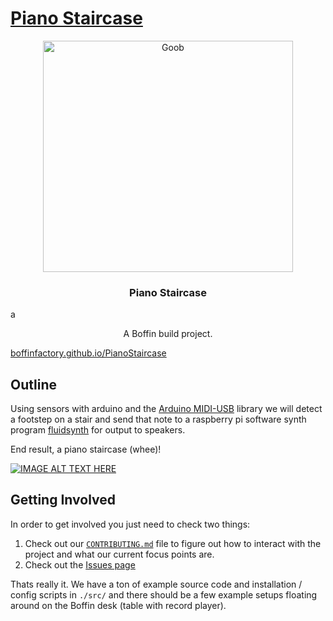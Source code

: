 # [Piano Staircase](https://boffinfactory.github.io/PianoStaircase/)



<p align="center">
  <a href="https://boffinfactory.github.io/PianoStaircase">
    <img src="./media/goob.jpg" alt="Goob" width="400" height="370">
  </a>
</p>

<h3 align="center"><strong>Piano Staircase</strong></h3>
a
<p align="center">
  A Boffin build project.
  <br>
</p>


[boffinfactory.github.io/PianoStaircase](https://boffinfactory.github.io/PianoStaircase/)

## Outline

Using sensors with arduino and the [Arduino MIDI-USB](https://www.arduino.cc/reference/en/libraries/midiusb/) library
we will detect a footstep on a stair and send that note to a raspberry pi
software synth program [fluidsynth](https://www.fluidsynth.org/) for output to speakers.

End result, a piano staircase (whee)!

[![IMAGE ALT TEXT HERE](https://img.youtube.com/vi/ExmJZJlXsKg/0.jpg)](https://www.youtube.com/watch?v=ExmJZJlXsKg)

## Getting Involved

In order to get involved you just need to check two things:

1. Check out our [`CONTRIBUTING.md`](./CONTRIBUTING.md) file to figure out how to 
  interact with the project and what our current focus points are.
2. Check out the [Issues page](https://github.com/BoffinFactory/PianoStaircase/issues)

Thats really it.  We have a ton of example source code and installation / config scripts in `./src/`
and there should be a few example setups floating around on the Boffin desk (table with record player).



